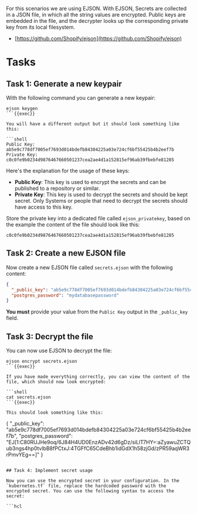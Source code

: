 For this scenarios we are using EJSON. With EJSON, Secrets are collected in a JSON file, in which all the string values are encrypted. Public keys are embedded in the file, and the decrypter looks up the corresponding private key from its local filesystem.

  * [https://github.com/Shopify/ejson](https://github.com/Shopify/ejson)

# Tasks

## Task 1: Generate a new keypair

With the following command you can generate a new keypair:

```shell
ejson keygen
```{{exec}}

You will have a different output but it should look something like this:

```shell
Public Key:
ab5e9c778df7005ef7693d014bdefb84304225a03e724cf6bf55425b4b2eef7b
Private Key:
c0c0fe9b0234d9876467660501237cea2ae4d1a152815ef96ab39fbebfe81285
```

Here's the explanation for the usage of these keys:

  * **Public Key**: This key is used to encrypt the secrets and can be published to a repository or similar.
  * **Private Key**: This key is used to decrypt the secrets and should be kept secret. Only Systems or people that need to decrypt the secrets should have access to this key.

Store the private key into a dedicated file called `ejson_privatekey`, based on the example the content of the file should look like this:

```shell
c0c0fe9b0234d9876467660501237cea2ae4d1a152815ef96ab39fbebfe81285
````

## Task 2: Create a new EJSON file

Now create a new EJSON file called `secrets.ejson` with the following content:

```json
{
  "_public_key": "ab5e9c778df7005ef7693d014bdefb84304225a03e724cf6bf55425b4b2eef7b",
  "postgres_password": "mydatabasepassword"
}
```

**You must** provide your value from the `Public Key` output in the `_public_key` field.

## Task 3: Decrypt the file

You can now use EJSON to decrypt the file:

```shell
ejson encrypt secrets.ejson 
```{{exec}}

If you have made everything correctly, you can view the content of the file, which should now look encrypted:

```shell
cat secrets.ejson 
```{{exec}}

This should look something like this:

```
{
  "_public_key": "ab5e9c778df7005ef7693d014bdefb84304225a03e724cf6bf55425b4b2eef7b",
  "postgres_password": "EJ[1:C80RUJHe9oq/6J84H4UD0EnzADv42d6gDz/siLlT7HY=:aZyawuZCTQub3ngs4hp0tvlbB8fPCtxJ:4TGFfC65CdeBhb1idGdX1h58zjGd/zPR59aqWR3rPmvYEg==]"
}
```

## Task 4: Implement secret usage

Now you can use the encrypted secret in your configuration. In the `kubernetes.tf` file, replace the hardcoded password with the encrypted secret. You can use the following syntax to access the secret:

```hcl
